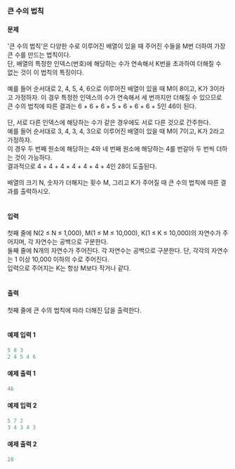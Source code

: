 ### 큰 수의 법칙  

#### 문제
'큰 수의 법칙'은 다양한 수로 이루어진 배열이 있을 때 주어진 수들을 M번 더하여 가장 큰 수를 만드는 법칙이다.  
단, 배열의 특정한 인덱스(번호)에 해당하는 수가 연속해서 K번을 초과하여 더해질 수 없는 것이 이 법칙의 특징이다.<br/><br/>
예를 들어 순서대로 2, 4, 5, 4, 6으로 이루어진 배열이 있을 때 M이 8이고, K가 3이라고 가정하자.
이 경우 특정한 인덱스의 수가 연속해서 세 번까지만 더해질 수 있으므로 큰 수의 법칙에 따른 결과는 6 + 6 + 6 + 5 + 6 + 6 + 6 + 5인 46이 된다.<br/><br/>
단, 서로 다른 인덱스에 해당하는 수가 같은 경우에도 서로 다른 것으로 간주한다.  
예를 들어 순서대로 3, 4, 3, 4, 3으로 이루어진 배열이 있을 때 M이 7이고, K가 2라고 가정하자.  
이 경우 두 번째 원소에 해당하는 4와 네 번째 원소에 해당하는 4를 번갈아 두 번씩 더하는 것이 가능하다.  
결과적으로 4 + 4 + 4 + 4 + 4 + 4 + 4인 28이 도출된다.<br/><br/>
배열의 크기 N, 숫자가 더해지는 횟수 M, 그리고 K가 주어질 때 큰 수의 법칙에 따른 결과를 출력하시오.<br/><br/>

#### 입력
첫째 줄에 N(2 ≤ N ≤ 1,000), M(1 ≤ M ≤ 10,000), K(1 ≤ K ≤ 10,000)의 자연수가 주어지며, 각 자연수는 공백으로 구분한다.  
둘째 줄에 N개의 자연수가 주어진다. 각 자연수는 공백으로 구분한다. 단, 각각의 자연수는 1 이상 10,000 이하의 수로 주어진다.  
입력으로 주어지는 K는 항상 M보다 작거나 같다.<br/><br/>

#### 출력
첫째 줄에 큰 수의 법칙에 따라 더해진 답을 출력한다.<br/><br/>

#### 예제 입력 1
```python
5 8 3
2 4 5 4 6
```

#### 예제 출력 1
```python
46
```

#### 예제 입력 2
```python
5 7 2
3 4 3 4 3
```

#### 예제 출력 2
```python
28
```

